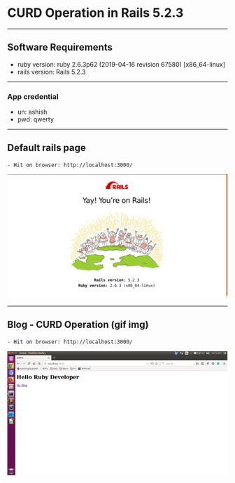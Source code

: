 # CURD Operation in Rails 5.2.3

---
## Software Requirements
- ruby version: ruby 2.6.3p62 (2019-04-16 revision 67580) [x86_64-linux]
- rails version: Rails 5.2.3


---
### App credential
- un: ashish
- pwd: qwerty


---
## Default rails page
	- Hit on browser: http://localhost:3000/
<kbd><img src="/imgs-readme/default-page_v1-1.png"></img></kbd>


---
## Blog - CURD Operation (gif img)
	- Hit on browser: http://localhost:3000/
<kbd><img src="/imgs-readme/blog-CURD_v1-3.gif"></img></kbd>
